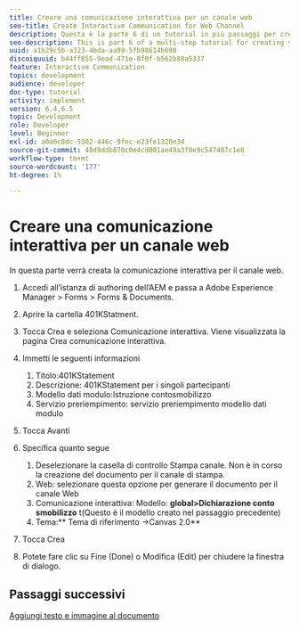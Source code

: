 ```yaml
---
title: Creare una comunicazione interattiva per un canale web
seo-title: Create Interactive Communication for Web Channel
description: Questa è la parte 6 di un tutorial in più passaggi per creare il tuo primo documento di comunicazione interattiva. In questa parte verrà creata la comunicazione interattiva per il canale web.
seo-description: This is part 6 of a multi-step tutorial for creating your first interactive communications document. In this part, we will create Interactive Communication for Web Channel.
uuid: a1b29c5b-a323-4bda-aa99-5fb98614b690
discoiquuid: b44ff855-9ead-471e-8f0f-b562b88a5337
feature: Interactive Communication
topics: development
audience: developer
doc-type: tutorial
activity: implement
version: 6.4,6.5
topic: Development
role: Developer
level: Beginner
exl-id: a0a0c8dc-5302-446c-9fec-e23fe1320e34
source-git-commit: 48d9ddb870c0e4cd001ae49a3f0e9c547407c1e8
workflow-type: tm+mt
source-wordcount: '177'
ht-degree: 1%

---
```


# Creare una comunicazione interattiva per un canale web

In questa parte verrà creata la comunicazione interattiva per il canale web.

1. Accedi all’istanza di authoring dell’AEM e passa a Adobe Experience Manager > Forms > Forms &amp; Documents.
1. Aprire la cartella 401KStatment.
1. Tocca Crea e seleziona Comunicazione interattiva. Viene visualizzata la pagina Crea comunicazione interattiva.
1. Immetti le seguenti informazioni

   1. Titolo:401KStatement
   1. Descrizione: 401KStatement per i singoli partecipanti
   1. Modello dati modulo:Istruzione contosmobilizzo
   1. Servizio preriempimento: servizio preriempimento modello dati modulo

1. Tocca Avanti
1. Specifica quanto segue

   1. Deselezionare la casella di controllo Stampa canale. Non è in corso la creazione del documento per il canale di stampa.
   1. Web: selezionare questa opzione per generare il documento per il canale Web
   1. Comunicazione interattiva: Modello: **global>Dichiarazione conto smobilizzo** t(Questo è il modello creato nel passaggio precedente)
   1. Tema:** Tema di riferimento ->Canvas 2.0**

1. Tocca Crea
1. Potete fare clic su Fine (Done) o Modifica (Edit) per chiudere la finestra di dialogo.

## Passaggi successivi

[Aggiungi testo e immagine al documento](./partseven.md)
